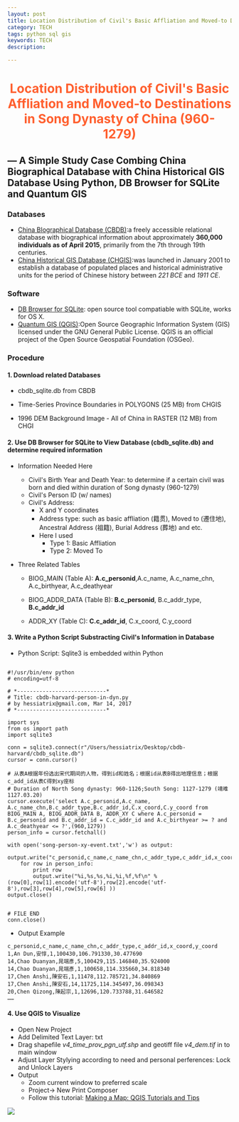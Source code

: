 ```yaml
---
layout: post
title: Location Distribution of Civil's Basic Affliation and Moved-to Destinations in Song Dynasty of China (960-1279)
category: TECH
tags: python sql gis
keywords: TECH
description: 

---
```


# <font color="#ff5f2e"><center>Location Distribution of Civil's Basic Affliation and Moved-to Destinations in Song Dynasty of China (960-1279)</center></font>



## — A Simple Study Case Combing **China Biographical Database** with **China Historical GIS Database** Using **Python**, **DB Browser for SQLite** and **Quantum GIS**



### Databases

- [China BIographical Database (CBDB)]( http://projects.iq.harvard.edu/cbdb):a freely accessible relational database with biographical information about approximately **360,000 individuals as of April 2015**, primarily from the 7th through 19th centuries. 
- [China Historical GIS Database (CHGIS)]( https://www.fas.harvard.edu/~chgis/data/):was launched in January 2001 to establish a database of populated places and historical administrative units for the period of Chinese history between *221 BCE* and *1911 CE*.  

### Software

- [DB Browser for SQLite](http://sqlitebrowser.org/): open source tool compatiable with SQLite, works for OS X.
- [Quantum GIS (QGIS)](http://www.qgis.org/en/site/):Open Source Geographic Information System (GIS) licensed under the GNU 
  General Public License. QGIS is an official project of the Open Source Geospatial Foundation (OSGeo). 

### Procedure

#### 1. Download related Databases

- cbdb_sqlite.db from CBDB
- Time-Series Province Boundaries in POLYGONS (25 MB) from CHGIS


- 1996 DEM Background Image - All of China in RASTER (12 MB) from CHGI

#### 2. Use DB Browser for SQLite to View Database (cbdb_sqlite.db) and determine required information 

- Information Needed Here 

  - Civil's Birth Year and Death Year: to determine if a certain civil was born and died within duration of Song dynasty (960-1279)
  - Civil's Person ID (w/ names)
  - Civil's Address: 
    - X and Y coordinates
    - Address type: such as basic affliation (籍贯), Moved to (遷住地), Ancestral Address (祖籍), Burial Address (葬地) and etc. 
    - Here I used
      - Type 1: Basic Affliation
      - Type 2: Moved To

- Three Related Tables

  - BIOG_MAIN (Table A): **A.c_personid**,A.c_name, A.c_name_chn, A.c_birthyear, A.c_deathyear

  - BIOG_ADDR_DATA (Table B): **B.c_personid**, B.c_addr_type, **B.c_addr_id**

  - ADDR_XY (Table C): **C.c_addr_id**, C.x_coord, C.y_coord
  
#### 3. Write a Python Script Substracting Civil's Information in Database

- Python Script: Sqlite3 is embedded within Python

```

#!/usr/bin/env python
# encoding=utf-8

# *----------------------------*
# Title: cbdb-harvard-person-in-dyn.py
# by hessiatrix@gmail.com, Mar 14, 2017
# *----------------------------*

import sys
from os import path
import sqlite3

conn = sqlite3.connect(r"/Users/hessiatrix/Desktop/cbdb-harvard/cbdb_sqlite.db")
cursor = conn.cursor()

# 从表A根据年份选出宋代期间的人物，得到id和姓名；根据id从表B得出地理信息；根据c_add_id从表C得到xy座标
# Duration of North Song dynasty: 960-1126;South Song: 1127-1279 (靖难1127.03.20)
cursor.execute('select A.c_personid,A.c_name, A.c_name_chn,B.c_addr_type,B.c_addr_id,C.x_coord,C.y_coord from BIOG_MAIN A, BIOG_ADDR_DATA B, ADDR_XY C where A.c_personid = B.c_personid and B.c_addr_id = C.c_addr_id and A.c_birthyear >= ? and A.c_deathyear <= ?',(960,1279))
person_info = cursor.fetchall()

with open('song-person-xy-event.txt','w') as output:
	output.write("c_personid,c_name,c_name_chn,c_addr_type,c_addr_id,x_coord,y_coord\n")
	for row in person_info:
		print row
		output.write("%i,%s,%s,%i,%i,%f,%f\n" % (row[0],row[1].encode('utf-8'),row[2].encode('utf-8'),row[3],row[4],row[5],row[6] ))
output.close()


# FILE END
conn.close()
```

- Output Example

```
c_personid,c_name,c_name_chn,c_addr_type,c_addr_id,x_coord,y_coord
1,An Dun,安惇,1,100430,106.791330,30.477690
14,Chao Duanyan,晁端彥,5,100429,115.146840,35.924000
14,Chao Duanyan,晁端彥,1,100658,114.335660,34.818340
17,Chen Anshi,陳安石,1,11478,112.785721,34.840869
17,Chen Anshi,陳安石,14,11725,114.345497,36.098343
20,Chen Qizong,陳起宗,1,12696,120.733788,31.646582
……
```
#### 4. Use QGIS to Visualize
- Open New Project
- Add Delimited Text Layer: txt
- Drag shapefile *v4_time_prov_pgn_utf.shp* and geotiff file *v4_dem.tif* in to main window
- Adjust Layer Stylying according to need and personal perferences: Lock and Unlock Layers
- Output
	- Zoom current window to preferred scale
	- Project-> New Print Composer
	- Follow this tutorial: [Making a Map: QGIS Tutorials and Tips](http://www.qgistutorials.com/en/docs/making_a_map.html)
	
![](/public/img/posts/20170314/print-cbdb-song-person.png)

    ​

